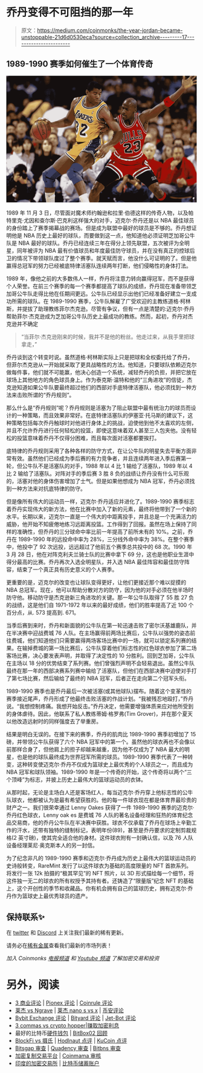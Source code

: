 # 乔丹变得不可阻挡的那一年

> 原文：<https://medium.com/coinmonks/the-year-jordan-became-unstoppable-21d6d0530eca?source=collection_archive---------17----------------------->

## 1989-1990 赛季如何催生了一个体育传奇

![](img/ac426a5864d56214d5358865a6110708.png)

1989 年 11 月 3 日，尽管面对魔术师约翰逊和拉里·伯德这样的传奇人物，以及帕特里克·尤因和查尔斯·巴克利这样强大的对手，迈克尔·乔丹还是以 NBA 最佳球员的身份踏上了赛季揭幕战的赛场。但是成为联盟中最好的球员是不够的。乔丹想证明他是 NBA 历史上最好的球队，而要做到这一点，他知道他必须证明芝加哥公牛队是 NBA 最好的球队。乔丹已经连续三年在得分上领先联盟，五次被评为全明星，同年被评为 NBA 最有价值球员和年度最佳防守球员，并在没有真正的控球后卫的情况下带领球队度过了整个赛季。就天赋而言，他没什么可证明的了。但是他赢得总冠军的努力已经被底特律活塞队连续两年打断，他们侵略性的身体打法。

1989 年，像他之前的大多数伟人一样，乔丹将注意力转向赢得冠军，而不是获得个人荣誉。在前三个赛季的每一个赛季都提高了球队的成绩，乔丹现在准备带领芝加哥公牛队走得比他在任期间更远。公牛队已经显示出他们已经准备好建立一支成功所需的球队。在 1989-1990 赛季，公牛队解雇了广受欢迎的主教练道格·柯林斯，并提拔了助理教练菲尔杰克逊。尽管有争议，但有一点是清楚的:迈克尔·乔丹帮助菲尔·杰克逊成为芝加哥公牛队历史上最成功的教练。然而，起初，乔丹对杰克逊并不确定

> “当菲尔·杰克逊刚来的时候，我并不是他的粉丝。他走过来，从我手里把球拿走，”

乔丹谈到这个转变时说。虽然道格·柯林斯实际上只是把球和全权委托给了乔丹，但菲尔杰克逊从一开始就采取了更具战略性的方法。他知道，只要球队依赖迈克尔做每件事，他们就不可能赢，他决心创造一个系统，减轻乔丹的负担，并把它放在球场上其他地方的角色球员身上。作为泰克斯·温特和他的“三角进攻”的信徒，杰克逊知道如果公牛队要最终超过他们的西部对手底特律活塞队，他必须找到一种方法来击败所谓的“乔丹规则”。

那么什么是“乔丹规则”呢？乔丹规则是活塞为了阻止联盟中最有统治力的球员而设计的一种策略，而且效果非常好。在底特律活塞队的伊塞亚·托马斯的建议下，这种策略包括每次乔丹触球时对他进行身体上的挑战，迫使他到他不太喜欢的左侧，并且不允许乔丹进行任何轻松的投篮，即使这意味着双人甚至三人包夹他。没有轻松的投篮意味着乔丹不仅得分困难，而且每次面对活塞都要挨打。

底特律的乔丹规则采用了各种各样的防守方式，在让公牛队的明星失去平衡方面非常有效。虽然他们已经成为季后赛的有力竞争者，并且连续两年进入季后赛第一轮，但公牛队不是活塞队的对手，1988 年以 4 比 1 输给了活塞队，1989 年以 4 比 2 输给了活塞队。对阵对手的季后赛 3 胜 8 负的战绩让乔丹没有什么可乐观的，活塞对他的身体伤害增加了士气。但是如果他想成为 NBA 冠军，乔丹必须找到一种方法来对抗底特律的防守。

但是像所有伟大的运动员一样，迈克尔·乔丹适应并进化了。1989-1990 赛季标志着乔丹实现伟大的新方法，他在比赛中加入了新的元素，最终将他带到了一个新的水平。长期以来，迈克尔一直是一个伟大的中距离投手，并且总是一个充满活力的威胁，他开始不知疲倦地练习远距离投篮。工作得到了回报。虽然在场上保持了同样的准确性，但乔丹的三分球命中率比前一年提高了前所未有的 10%。之前，乔丹在 1989-1990 年的远投命中率为 28%，三分线外命中率为 38%。在整个赛季中，他投中了 92 次远投，远远超过了他前五个赛季总共投中的 68 次。1990 年 3 月 28 日，他在对阵克利夫兰骑士队的比赛中拿下 69 分，这也是他职业生涯中得分最高的比赛。乔丹再次入选全明星队，并入选 NBA 最佳阵容和最佳防守阵容，结束了一个真正具有历史意义的个人赛季。

更重要的是，迈克尔的改变也让球队变得更好，让他们更接近那个难以捉摸的 NBA 总冠军。现在，他可以帮助分散对方的防守，因为他的对手必须在他半场时防守他。移动防守是杰克逊新三角进攻的关键。那一年公牛队取得了 55 胜 27 负的战绩，这是他们自 1971-1972 年以来的最好成绩，他们的胜率提高了近 100 个百分点，从. 573 提高到. 671。

当季后赛到来时，乔丹和新面貌的公牛队在第一轮迅速击败了密尔沃基雄鹿队，并在半决赛中迎战费城 76 人队。在主场赢得前两场比赛后，公牛队以强势的姿态前往费城，他们知道他们只需要赢得两场客场比赛中的一场，就可以锁定系列赛的结果。在输掉费城的第一场比赛后，公牛队穿着他们标志性的红色球衣参加了第二场客场比赛，决心要发表声明，并取得了决定性的 10 分胜利。回到芝加哥，公牛队在主场以 18 分的优势结束了系列赛。他们曾强烈声明不会轻易退出。虽然公牛队最终在那一年的西部决赛系列赛中输给了活塞队，但他们在西部决赛中迫使对手打了第七场比赛，然后输给了最终的 NBA 冠军，后者正在走向第二个冠军头衔。

1989-1990 赛季也是乔丹最后一次被活塞(或其他球队)摆布。随着这个变革性的赛季接近尾声，乔丹形成了他最终击败活塞的作战计划。“我被残忍地殴打，”乔丹说。“我想控制疼痛。我想开始反击。”乔丹决定，他需要增强体质来应对他所受到的身体虐待。因此，他联系了私人教练蒂姆·格罗弗(Tim Grover)，并在那个夏天以他改造远射时的同样强度去了举重房。

结果是明白无误的。在接下来的赛季，乔丹的肌肉比 1989-1990 赛季初增加了 15 磅，并带领公牛队获得了六个 NBA 冠军中的第一个。虽然他的球衣再也不会像以前那样合身了，但他肩上的担子却越来越重，因为他不仅成为了 NBA 最大的明星，也是他的球队最终成为世界冠军所需的球员。1989-1990 赛季代表了一种转变，这种转变使迈克尔·乔丹不仅成为篮球史上最优秀的个人球员之一，而且成为 NBA 冠军和球队领袖。1989-1990 年是一个传奇的开始，这个传奇将以两个“三个顶峰”为标志，并披上历史上最伟大的篮球运动员的衣钵。

从那时起，无论是主场白人还是客场红人，每当迈克尔·乔丹穿上他标志性的公牛队球衣，他都被认为是最有希望获胜的。他的每一件球衣现在都是体育界最珍贵的财产之一。我们很荣幸通过 Lenny Oakes 获得了一件 1989-1990 赛季的迈克尔·乔丹红色球衣，Lenny oak es 是费城 76 人队的著名设备经理和狂热的体育纪念品交易商，他的乔丹公牛队在半决赛中获胜。球衣不仅承载了乔丹在球场上辛勤工作的汗水，还带有独特的缝制标记，表明年份(89)，甚至是乔丹要求的定制剪裁规格(2 英寸磅)，使其完全适合他的身材。这件球衣附有一封确认信，以及 76 人队设备经理莱尼·奥克斯本人的另一封信。

为了纪念非凡的 1989-1990 赛季和迈克尔·乔丹成为历史上最伟大的篮球运动员的史诗般转变，RareMint 发行了以这件球衣为基础的高度限量的 NFT 首款系列。将发行一张 12k 拍摄的“极其罕见”的 NFT 照片，以 3D 形式描绘每一个细节，将这件独一无二的球衣的所有权授予其持有者。还铸造了“限量版”纪念 NFT 的基础上，这个开创性的季节和收藏品。你有机会拥有自己的篮球历史，拥有迈克尔·乔丹作为篮球史上最优秀球员的遗产。

## 保持联系✨

在 [twitter](https://twitter.com/RareMint_nft) 和 [Discord](http://discord.gg/raremint) 上关注我们最新的稀有更新。

请务必在[稀有金属](http://raremint.com/)查看我们最新的市场列表！

*加入 Coinmonks* [*电报频道*](https://t.me/coincodecap) *和* [*Youtube 频道*](https://www.youtube.com/c/coinmonks/videos) *了解加密交易和投资*

# 另外，阅读

*   [3 商业评论](/coinmonks/3commas-review-an-excellent-crypto-trading-bot-2020-1313a58bec92) | [Pionex 评论](https://coincodecap.com/pionex-review-exchange-with-crypto-trading-bot) | [Coinrule 评论](/coinmonks/coinrule-review-2021-a-beginner-friendly-crypto-trading-bot-daf0504848ba)
*   [莱杰 vs Ngrave](/coinmonks/ledger-vs-ngrave-zero-7e40f0c1d694) | [莱杰 nano s vs x](/coinmonks/ledger-nano-s-vs-x-battery-hardware-price-storage-59a6663fe3b0) | [币安评论](/coinmonks/binance-review-ee10d3bf3b6e)
*   [Bybit Exchange 评论](/coinmonks/bybit-exchange-review-dbd570019b71) | [Bityard 评论](https://coincodecap.com/bityard-reivew) | [Jet-Bot 评论](https://coincodecap.com/jet-bot-review)
*   [3 commas vs crypto hopper](/coinmonks/3commas-vs-pionex-vs-cryptohopper-best-crypto-bot-6a98d2baa203)|[赚取加密利息](/coinmonks/earn-crypto-interest-b10b810fdda3)
*   最好的比特币[硬件钱包](/coinmonks/hardware-wallets-dfa1211730c6) | [BitBox02 回顾](/coinmonks/bitbox02-review-your-swiss-bitcoin-hardware-wallet-c36c88fff29)
*   [BlockFi vs 摄氏](/coinmonks/blockfi-vs-celsius-vs-hodlnaut-8a1cc8c26630) | [Hodlnaut 点评](/coinmonks/hodlnaut-review-best-way-to-hodl-is-to-earn-interest-on-your-bitcoin-6658a8c19edf) | [KuCoin 点评](https://coincodecap.com/kucoin-review)
*   [Bitsgap 审查](/coinmonks/bitsgap-review-a-crypto-trading-bot-that-makes-easy-money-a5d88a336df2) | [Quadency 审查](/coinmonks/quadency-review-a-crypto-trading-automation-platform-3068eaa374e1) | [Bitbns 审查](/coinmonks/bitbns-review-38256a07e161)
*   [加密复制交易平台](/coinmonks/top-10-crypto-copy-trading-platforms-for-beginners-d0c37c7d698c) | [Coinmama 审核](/coinmonks/coinmama-review-ace5641bde6e)
*   [印度的加密交易所](/coinmonks/bitcoin-exchange-in-india-7f1fe79715c9) | [比特币储蓄账户](/coinmonks/bitcoin-savings-account-e65b13f92451)